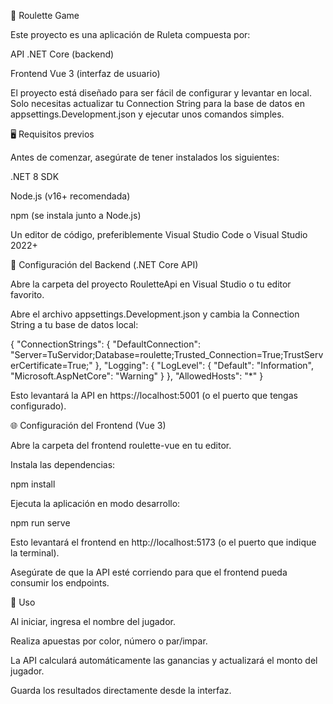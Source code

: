 🎰 Roulette Game

Este proyecto es una aplicación de Ruleta compuesta por:

API .NET Core (backend)

Frontend Vue 3 (interfaz de usuario)

El proyecto está diseñado para ser fácil de configurar y levantar en local. Solo necesitas actualizar tu Connection String para la base de datos en appsettings.Development.json y ejecutar unos comandos simples.

🖥 Requisitos previos

Antes de comenzar, asegúrate de tener instalados los siguientes:

.NET 8 SDK

Node.js
 (v16+ recomendada)

npm
 (se instala junto a Node.js)

Un editor de código, preferiblemente Visual Studio Code
 o Visual Studio 2022+

🔧 Configuración del Backend (.NET Core API)

Abre la carpeta del proyecto RouletteApi en Visual Studio o tu editor favorito.

Abre el archivo appsettings.Development.json y cambia la Connection String a tu base de datos local:

{
  "ConnectionStrings": {
    "DefaultConnection": "Server=TuServidor;Database=roulette;Trusted_Connection=True;TrustServerCertificate=True;"
  },
  "Logging": {
    "LogLevel": {
      "Default": "Information",
      "Microsoft.AspNetCore": "Warning"
    }
  },
  "AllowedHosts": "*"
}

Esto levantará la API en https://localhost:5001 (o el puerto que tengas configurado).

🌐 Configuración del Frontend (Vue 3)

Abre la carpeta del frontend roulette-vue en tu editor.

Instala las dependencias:

npm install


Ejecuta la aplicación en modo desarrollo:

npm run serve


Esto levantará el frontend en http://localhost:5173 (o el puerto que indique la terminal).

Asegúrate de que la API esté corriendo para que el frontend pueda consumir los endpoints.

📝 Uso

Al iniciar, ingresa el nombre del jugador.

Realiza apuestas por color, número o par/impar.

La API calculará automáticamente las ganancias y actualizará el monto del jugador.

Guarda los resultados directamente desde la interfaz.
